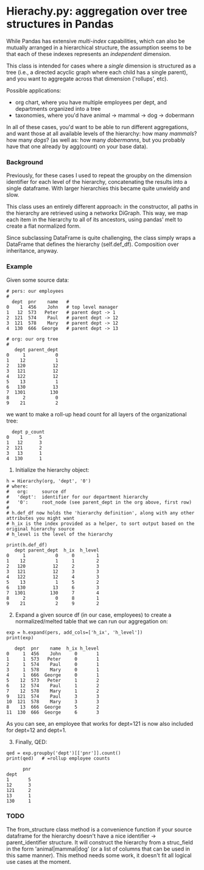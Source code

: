 # Hierachy.py: aggregation over tree structures in Pandas

While Pandas has extensive *multi-index* capabilities, which can also be mutually arranged in a hierarchical structure, the assumption seems to be that each of these indexes represents an *independent* dimension. 

This class is intended for cases where a *single* dimension is structured as a tree (i.e., a directed acyclic graph where each child has a single parent), and you want to aggregate across that dimension ('rollups', etc). 

Possible applications:
* org chart, where you have multiple employees per dept, and departments organized into a tree
* taxonomies, where you'd have animal -> mammal -> dog -> dobermann

In all of these cases, you'd want to be able to run different aggregations, and want those at all available levels of the hierarchy: how many *mammals*? how many *dogs*? (as well as: how many *dobermanns*, but you probably have that one already by agg(count) on your base data).

### Background

Previously, for these cases I used to repeat the groupby on the dimension identifier for each level of the hierarchy, concatenating the results into a single dataframe. With larger hierarchies this became quite unwieldy and slow. 

This class uses an entirely different approach: in the constructor, all paths in the hierarchy are retrieved using a networkx DiGraph. This way, we map each item in the hierarchy to all of its ancestors, using pandas' melt to create a flat normalized form. 

Since subclassing DataFrame is quite challenging, the class simply wraps a DataFrame that defines the hierarchy (self.def_df). Composition over inheritance, anyway.

### Example

Given some source data:

```
# pers: our employees
#
  dept  pnr    name   #
0    1  456    John   # top level manager
1   12  573   Peter   # parent dept -> 1
2  121  574    Paul   # parent dept -> 12
3  121  578    Mary   # parent dept -> 12
4  130  666  George   # parent dept -> 13

# org: our org tree 
#
   dept parent_dept
0     1           0
1    12           1
2   120          12
3   121          12
4   122          12
5    13           1
6   130          13
7  1301         130
8     2           0
9    21           2
```
we want to make a roll-up head count for all layers of the organizational tree:
```
  dept p_count
0    1      5
1   12      3
2  121      2
3   13      1
4  130      1
```
1. Initialize the hierarchy object:
```
h = Hierarchy(org, 'dept', '0')
# where:
#   org:     source df
#   'dept':  identifier for our department hierarchy
#   '0':     root_node (see parent_dept in the org above, first row)
#
# h.def_df now holds the 'hierarchy definition', along with any other attributes you might want
# h_ix is the index provided as a helper, to sort output based on the original hierarchy source
# h_level is the level of the hierarchy

print(h.def_df)
   dept parent_dept  h_ix  h_level
0     1           0     0        1
1    12           1     1        2
2   120          12     2        3
3   121          12     3        3
4   122          12     4        3
5    13           1     5        2
6   130          13     6        3
7  1301         130     7        4
8     2           0     8        1
9    21           2     9        2
```
2. Expand a given source df (in our case, employees) to create a normalized/melted table that we can run our aggregation on: 
```
exp = h.expand(pers, add_cols=['h_ix', 'h_level'])
print(exp)

   dept  pnr    name  h_ix h_level
0     1  456    John     0       1
1     1  573   Peter     0       1
2     1  574    Paul     0       1
3     1  578    Mary     0       1
4     1  666  George     0       1
5    12  573   Peter     1       2
6    12  574    Paul     1       2
7    12  578    Mary     1       2
9   121  574    Paul     3       3
10  121  578    Mary     3       3
8    13  666  George     5       2
11  130  666  George     6       3
```
As you can see, an employee that works for dept=121 is now also included for dept=12 and dept=1.

3. Finally, QED:
```
qed = exp.groupby('dept')[['pnr']].count()
print(qed)   # =rollup employee counts

      pnr
dept     
1       5
12      3
121     2
13      1
130     1

```

### TODO

The from_structure class method is a convenience function if your source dataframe for the hierarchy doesn't have a nice identifier -> parent_identifier structure. It will construct the hierarchy from a struc_field in the form 'animal|mammal|dog' (or a list of columns that can be used in this same manner). This method needs some work, it doesn't fit all logical use cases at the moment.

